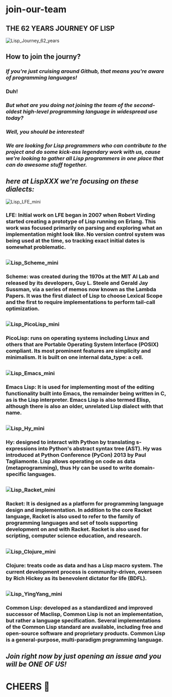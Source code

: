 # join-our-team
## THE 62 YEARS JOURNEY OF LISP
![Lisp_Journey_62_years](https://user-images.githubusercontent.com/81928799/120730594-7d638e80-c4ea-11eb-860a-b7654224acc2.gif)
## How to join the journy?
### *If you're just cruising around Github, that means you're aware of programming languages!*
### **Duh!**
### *But what are you doing not joining the team of the second-oldest high-level programming language in widespread use today?*

### *Well, you should be interested!*
### *We are looking for Lisp programmers who can contribute to the project and do some kick-ass legendary work with us, cause we're looking to gather all Lisp programmers in one place that can do awesome stuff together.*

## *here at LispXXX we're focusing on these dialects:*

![Lisp_LFE_mini](https://user-images.githubusercontent.com/81928799/120835434-ff949700-c56c-11eb-8025-4e25da43a49e.png) 
### LFE:  Initial work on LFE began in 2007 when Robert Virding started creating a prototype of Lisp running on Erlang. This work was focused primarily on parsing and exploring what an implementation might look like. No version control system was being used at the time, so tracking exact initial dates is somewhat problematic.
##
### ![Lisp_Scheme_mini](https://user-images.githubusercontent.com/81928799/120836608-6ebebb00-c56e-11eb-8613-2b4cce803661.png)
### Scheme: was created during the 1970s at the MIT AI Lab and released by its developers, Guy L. Steele and Gerald Jay Sussman, via a series of memos now known as the Lambda Papers. It was the first dialect of Lisp to choose Lexical Scope and the first to require implementations to perform tail-call optimization.
##
### ![Lisp_PicoLisp_mini](https://user-images.githubusercontent.com/81928799/120836741-9150d400-c56e-11eb-954f-04def6bed7e5.png)
### PicoLisp: runs on operating systems including Linux and others that are Portable Operating System Interface (POSIX) compliant. Its most prominent features are simplicity and minimalism. It is built on one internal data_type: a cell.
##
### ![Lisp_Emacs_mini](https://user-images.githubusercontent.com/81928799/120836812-a7f72b00-c56e-11eb-8c30-f841886e9bf7.png)
### Emacs Lisp: It is used for implementing most of the editing functionality built into Emacs, the remainder being written in C, as is the Lisp interpreter. Emacs Lisp is also termed Elisp, although there is also an older, unrelated Lisp dialect with that name.
##
### ![Lisp_Hy_mini](https://user-images.githubusercontent.com/81928799/120836914-c9581700-c56e-11eb-85ac-5c6e071e6415.png)
### Hy: designed to interact with Python by translating s-expressions into Python's abstract syntax tree (AST). Hy was introduced at Python Conference (PyCon) 2013 by Paul Tagliamonte. Lisp allows operating on code as data (metaprogramming), thus Hy can be used to write domain-specific languages.
##
### ![Lisp_Racket_mini](https://user-images.githubusercontent.com/81928799/120836954-d7a63300-c56e-11eb-9d27-5c9f3be52407.png)
### Racket: It is designed as a platform for programming language design and implementation. In addition to the core Racket language, Racket is also used to refer to the family of programming languages and set of tools supporting development on and with Racket. Racket is also used for scripting, computer science education, and research.
##
### ![Lisp_Clojure_mini](https://user-images.githubusercontent.com/81928799/120837022-e7257c00-c56e-11eb-9a98-90416ccc0685.png)
### Clojure: treats code as data and has a Lisp macro system. The current development process is community-driven, overseen by Rich Hickey as its benevolent dictator for life (BDFL).
##
### ![Lisp_YingYang_mini](https://user-images.githubusercontent.com/81928799/120837108-ff959680-c56e-11eb-9543-560a1638c497.png)
### Common Lisp: developed as a standardized and improved successor of Maclisp, Common Lisp is not an implementation, but rather a language specification. Several implementations of the Common Lisp standard are available, including free and open-source software and proprietary products. Common Lisp is a general-purpose, multi-paradigm programming language.
##
## *Join right now by just opening an issue and you will be ONE OF US!*
# CHEERS 🍻 
